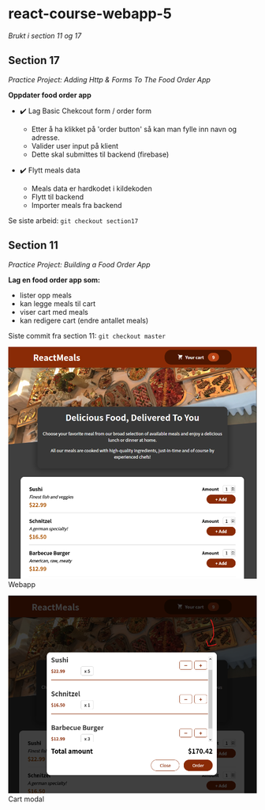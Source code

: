 # react-course-webapp-5
*Brukt i section 11 og 17*

## Section 17
*Practice Project: Adding Http & Forms To The Food Order App*

**Oppdater food order app**
- :heavy_check_mark: Lag Basic Chekcout form / order form
  - Etter å ha klikket på 'order button' så kan man fylle inn navn og adresse.
  - Valider user input på klient
  - Dette skal submittes til backend (firebase)

- :heavy_check_mark: Flytt meals data
  - Meals data er hardkodet i kildekoden
  - Flytt til backend
  - Importer meals fra backend

Se siste arbeid: `git checkout section17`

## Section 11
*Practice Project: Building a Food Order App*

**Lag en food order app som:**
- lister opp meals
- kan legge meals til cart
- viser cart med meals
- kan redigere cart (endre antallet meals)

Siste commit fra section 11: `git checkout master`

![webapp](public/screenshots/app-2021-04-29-174310.png)
Webapp

![modal](public/screenshots/app-2021-04-29-175234.png)
Cart modal